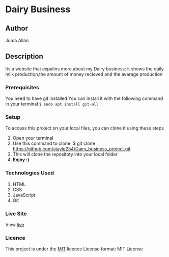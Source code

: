 # Dairy Business
## Author
Juma Allan
## Description
Its a website that expalins more about my Dairy business: it shows the daily milk production,the amount of money recieved and the avarage production 
### Prerequisites
You need to have git installed
You can install it with the following command in your terminal
`$ sudo apt install git-all`
### Setup
To access this project on your local files, you can clone it using these steps
1. Open your terminal
1. Use this command to clone `$ git clone https://github.com/ajayle254/Dairy_business_project.git
1. This will clone the repositoty into your local folder
1. __Enjoy :)__
### Technologies Used
1. HTML
1. CSS
1. JavaScript
1. Git
### Live Site
View [live]()
### Licence
This project is under the  [MIT](LICENSE) licence
License format:
MIT License